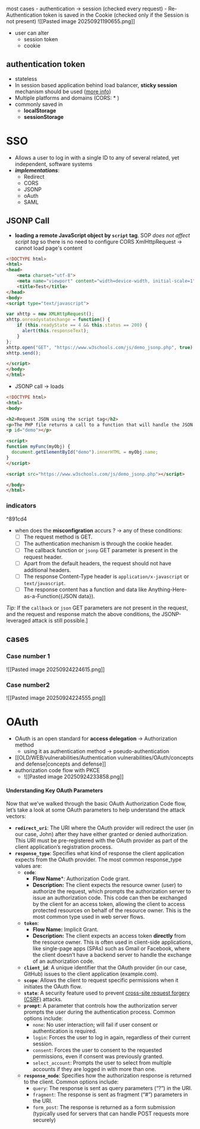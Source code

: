 

most cases 
     - authentication -> session (checked every request)
     - Re-Authentication token is saved in the Cookie (checked only if the Session is not present)
       ![[Pasted image 20250921190655.png]]
- user can alter 
	- session token
	- cookie 
## authentication token 
- stateless
- In session based application behind load balancer, **sticky session** mechanism should be used ([more info](https://medium.com/@mrcyna/what-are-the-sticky-sessions-222c378d2ce1))
- Multiple platforms and domains (CORS: * )
- commonly saved in
	- **localStorage**
	- **sessionStorage**

# SSO 
- Allows a user to log in with a single ID to any of several related, yet independent, software systems
 - ***implementations***:
	  - Redirect 
	  - CORS
	  - JSONP
	  - oAuth
	  - SAML

## JSONP Call

- **loading a remote JavaScript object by `script` tag**. SOP *does not affect script tag* so there is no need to configure CORS
XmlHttpRequest -> cannot load page's content

```html
<!DOCTYPE html>
<html>
<head>
	<meta charset="utf-8">
	<meta name="viewport" content="width=device-width, initial-scale=1">
	<title>Test</title>
</head>
<body>
<script type="text/javascript">

var xhttp = new XMLHttpRequest();
xhttp.onreadystatechange = function() {
	if (this.readyState == 4 && this.status == 200) {
	  alert(this.responseText);
	}
};
xhttp.open("GET", "https://www.w3schools.com/js/demo_jsonp.php", true);
xhttp.send();

</script>
</body>
</html>
```
- JSONP call -> loads  
```html
<!DOCTYPE html>
<html>
<body>

<h2>Request JSON using the script tag</h2>
<p>The PHP file returns a call to a function that will handle the JSON data.</p>
<p id="demo"></p>

<script>
function myFunc(myObj) {
  document.getElementById("demo").innerHTML = myObj.name;
}
</script>

<script src="https://www.w3schools.com/js/demo_jsonp.php"></script>

</body>
</html>
```
### indicators

^891cd4

- when does the **misconfigration** accurs ? -> any of these conditions:
	- [ ] The request method is GET.
	- [ ] The authentication mechanism is through the cookie header.
	- [ ] The callback function or `jsonp` GET parameter is present in the request header.
	- [ ] Apart from the default headers, the request should not have additional headers.
	- [ ] The response Content-Type header is `application/x-javascript` or `text/javascript`.
	- [ ] The response content has a function and data like Anything-Here-as-a-Function({JSON data}).

_Tip:_ If the `callback` or `json` GET parameters are not present in the request, and the request and response match the above conditions, the JSONP-leveraged attack is still possible.]
## cases
### Case number 1
![[Pasted image 20250924224615.png]]
### Case number2
![[Pasted image 20250924224555.png]]
# OAuth

- OAuth is an open standard for **access delegation** -> Authorization method 
	- using it as authentication method -> pseudo-authentication
-  [[OLD/WEB/vulnerabilities/Authentication vulnerabilities/OAuth/concepts and defense|concepts and defense]]
- authorization code flow with PKCE
	- ![[Pasted image 20250924233858.png]]
#### Understanding Key OAuth Parameters

Now that we’ve walked through the basic OAuth Authorization Code flow, let’s take a look at some OAuth parameters to help understand the attack vectors:

- **`redirect_uri`**: The URI where the OAuth provider will redirect the user (in our case, John) after they have either granted or denied authorization. This URI must be pre-registered with the OAuth provider as part of the client application’s registration process.
- **`response_type`**: Specifies what kind of response the client application expects from the OAuth provider. The most common response_type values are:
    - **`code`**:
        - **Flow Name***: Authorization Code grant.
        - **Description:** The client expects the resource owner (user) to authorize the request, which prompts the authorization server to issue an authorization code. This code can then be exchanged by the client for an access token, allowing the client to access protected resources on behalf of the resource owner. This is the most common type used in web server flows.
    - **`token`**:
        - **Flow Name:** Implicit Grant.
        - **Description:** The client expects an access token **directly** from the resource owner. This is often used in client-side applications, like single-page apps (SPAs) such as Gmail or Facebook, where the client doesn’t have a backend server to handle the exchange of an authorization code.
    - **`client_id`**: A unique identifier that the OAuth provider (in our case, GitHub) issues to the client application (example.com).
    - **`scope`**: Allows the client to request specific permissions when it initiates the OAuth flow.
    - **`state`**: A security feature used to prevent [cross-site request forgery (CSRF)](https://owasp.org/www-community/attacks/csrf) attacks.
    - **`prompt`**: A parameter that controls how the authorization server prompts the user during the authentication process. Common options include:
        - `none`: No user interaction; will fail if user consent or authentication is required.
        - `login`: Forces the user to log in again, regardless of their current session.
        - `consent`: Forces the user to consent to the requested permissions, even if consent was previously granted.
        - `select_account`: Prompts the user to select from multiple accounts if they are logged in with more than one.
    - **`response_mode`**: Specifies how the authorization response is returned to the client. Common options include:
        - `query`: The response is sent as query parameters (“?”) in the URI.
        - `fragment`: The response is sent as fragment (“#”) parameters in the URI.
        - `form_post`: The response is returned as a form submission (typically used for servers that can handle POST requests more securely)

